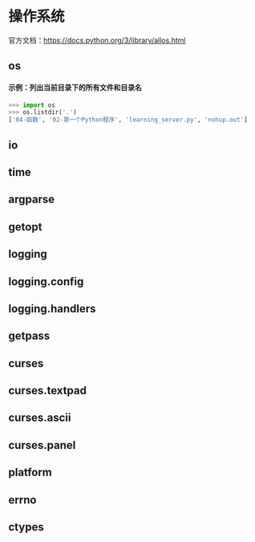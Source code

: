 # 操作系统

官方文档：https://docs.python.org/3/library/allos.html

## os

#### 示例：列出当前目录下的所有文件和目录名

```python
>>> import os
>>> os.listdir('.')
['04-函数', '02-第一个Python程序', 'learning_server.py', 'nohup.out']
```


## io


## time


## argparse


## getopt


## logging


## logging.config


## logging.handlers


## getpass


## curses


## curses.textpad


## curses.ascii


## curses.panel


## platform


## errno


## ctypes








